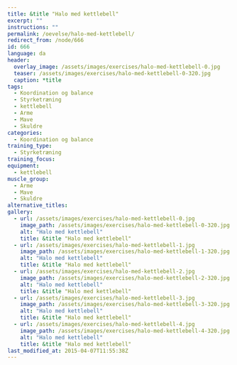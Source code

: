 ```yaml
---
title: &title "Halo med kettlebell"
excerpt: ""
instructions: ""
permalink: /oevelse/halo-med-kettlebell/
redirect_from: /node/666
id: 666
language: da
header:
  overlay_image: /assets/images/exercises/halo-med-kettlebell-0.jpg
  teaser: /assets/images/exercises/halo-med-kettlebell-0-320.jpg
  caption: *title
tags:
  - Koordination og balance
  - Styrketræning
  - kettlebell
  - Arme
  - Mave
  - Skuldre
categories:
  - Koordination og balance
training_type: 
  - Styrketræning
training_focus: 
equipment:
  - kettlebell
muscle_group:
  - Arme
  - Mave
  - Skuldre
alternative_titles:
gallery:
  - url: /assets/images/exercises/halo-med-kettlebell-0.jpg
    image_path: /assets/images/exercises/halo-med-kettlebell-0-320.jpg
    alt: "Halo med kettlebell"
    title: &title "Halo med kettlebell"
  - url: /assets/images/exercises/halo-med-kettlebell-1.jpg
    image_path: /assets/images/exercises/halo-med-kettlebell-1-320.jpg
    alt: "Halo med kettlebell"
    title: &title "Halo med kettlebell"
  - url: /assets/images/exercises/halo-med-kettlebell-2.jpg
    image_path: /assets/images/exercises/halo-med-kettlebell-2-320.jpg
    alt: "Halo med kettlebell"
    title: &title "Halo med kettlebell"
  - url: /assets/images/exercises/halo-med-kettlebell-3.jpg
    image_path: /assets/images/exercises/halo-med-kettlebell-3-320.jpg
    alt: "Halo med kettlebell"
    title: &title "Halo med kettlebell"
  - url: /assets/images/exercises/halo-med-kettlebell-4.jpg
    image_path: /assets/images/exercises/halo-med-kettlebell-4-320.jpg
    alt: "Halo med kettlebell"
    title: &title "Halo med kettlebell"
last_modified_at: 2015-04-07T11:55:38Z
---
```



